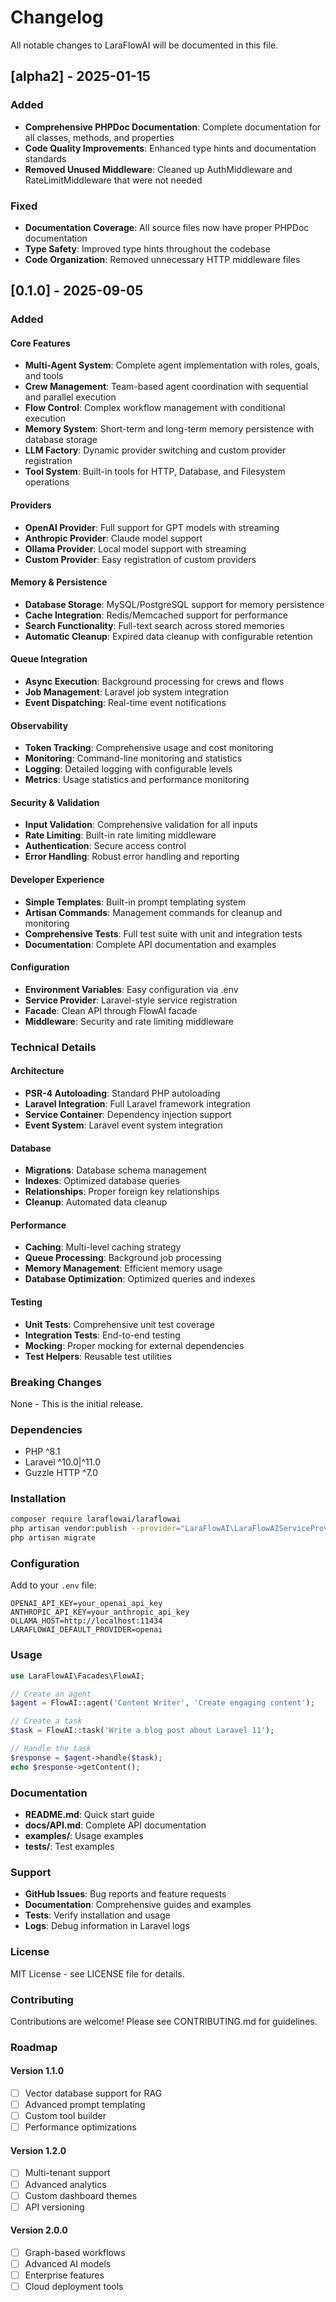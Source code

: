 # Changelog

All notable changes to LaraFlowAI will be documented in this file.

## [alpha2] - 2025-01-15

### Added
- **Comprehensive PHPDoc Documentation**: Complete documentation for all classes, methods, and properties
- **Code Quality Improvements**: Enhanced type hints and documentation standards
- **Removed Unused Middleware**: Cleaned up AuthMiddleware and RateLimitMiddleware that were not needed

### Fixed
- **Documentation Coverage**: All source files now have proper PHPDoc documentation
- **Type Safety**: Improved type hints throughout the codebase
- **Code Organization**: Removed unnecessary HTTP middleware files

## [0.1.0] - 2025-09-05

### Added

#### Core Features
- **Multi-Agent System**: Complete agent implementation with roles, goals, and tools
- **Crew Management**: Team-based agent coordination with sequential and parallel execution
- **Flow Control**: Complex workflow management with conditional execution
- **Memory System**: Short-term and long-term memory persistence with database storage
- **LLM Factory**: Dynamic provider switching and custom provider registration
- **Tool System**: Built-in tools for HTTP, Database, and Filesystem operations

#### Providers
- **OpenAI Provider**: Full support for GPT models with streaming
- **Anthropic Provider**: Claude model support
- **Ollama Provider**: Local model support with streaming
- **Custom Provider**: Easy registration of custom providers

#### Memory & Persistence
- **Database Storage**: MySQL/PostgreSQL support for memory persistence
- **Cache Integration**: Redis/Memcached support for performance
- **Search Functionality**: Full-text search across stored memories
- **Automatic Cleanup**: Expired data cleanup with configurable retention

#### Queue Integration
- **Async Execution**: Background processing for crews and flows
- **Job Management**: Laravel job system integration
- **Event Dispatching**: Real-time event notifications

#### Observability
- **Token Tracking**: Comprehensive usage and cost monitoring
- **Monitoring**: Command-line monitoring and statistics
- **Logging**: Detailed logging with configurable levels
- **Metrics**: Usage statistics and performance monitoring

#### Security & Validation
- **Input Validation**: Comprehensive validation for all inputs
- **Rate Limiting**: Built-in rate limiting middleware
- **Authentication**: Secure access control
- **Error Handling**: Robust error handling and reporting

#### Developer Experience
- **Simple Templates**: Built-in prompt templating system
- **Artisan Commands**: Management commands for cleanup and monitoring
- **Comprehensive Tests**: Full test suite with unit and integration tests
- **Documentation**: Complete API documentation and examples

#### Configuration
- **Environment Variables**: Easy configuration via .env
- **Service Provider**: Laravel-style service registration
- **Facade**: Clean API through FlowAI facade
- **Middleware**: Security and rate limiting middleware

### Technical Details

#### Architecture
- **PSR-4 Autoloading**: Standard PHP autoloading
- **Laravel Integration**: Full Laravel framework integration
- **Service Container**: Dependency injection support
- **Event System**: Laravel event system integration

#### Database
- **Migrations**: Database schema management
- **Indexes**: Optimized database queries
- **Relationships**: Proper foreign key relationships
- **Cleanup**: Automated data cleanup

#### Performance
- **Caching**: Multi-level caching strategy
- **Queue Processing**: Background job processing
- **Memory Management**: Efficient memory usage
- **Database Optimization**: Optimized queries and indexes

#### Testing
- **Unit Tests**: Comprehensive unit test coverage
- **Integration Tests**: End-to-end testing
- **Mocking**: Proper mocking for external dependencies
- **Test Helpers**: Reusable test utilities

### Breaking Changes

None - This is the initial release.

### Dependencies

- PHP ^8.1
- Laravel ^10.0|^11.0
- Guzzle HTTP ^7.0

### Installation

```bash
composer require laraflowai/laraflowai
php artisan vendor:publish --provider="LaraFlowAI\LaraFlowAIServiceProvider"
php artisan migrate
```

### Configuration

Add to your `.env` file:

```env
OPENAI_API_KEY=your_openai_api_key
ANTHROPIC_API_KEY=your_anthropic_api_key
OLLAMA_HOST=http://localhost:11434
LARAFLOWAI_DEFAULT_PROVIDER=openai
```

### Usage

```php
use LaraFlowAI\Facades\FlowAI;

// Create an agent
$agent = FlowAI::agent('Content Writer', 'Create engaging content');

// Create a task
$task = FlowAI::task('Write a blog post about Laravel 11');

// Handle the task
$response = $agent->handle($task);
echo $response->getContent();
```

### Documentation

- **README.md**: Quick start guide
- **docs/API.md**: Complete API documentation
- **examples/**: Usage examples
- **tests/**: Test examples

### Support

- **GitHub Issues**: Bug reports and feature requests
- **Documentation**: Comprehensive guides and examples
- **Tests**: Verify installation and usage
- **Logs**: Debug information in Laravel logs

### License

MIT License - see LICENSE file for details.

### Contributing

Contributions are welcome! Please see CONTRIBUTING.md for guidelines.

### Roadmap

#### Version 1.1.0
- [ ] Vector database support for RAG
- [ ] Advanced prompt templating
- [ ] Custom tool builder
- [ ] Performance optimizations

#### Version 1.2.0
- [ ] Multi-tenant support
- [ ] Advanced analytics
- [ ] Custom dashboard themes
- [ ] API versioning

#### Version 2.0.0
- [ ] Graph-based workflows
- [ ] Advanced AI models
- [ ] Enterprise features
- [ ] Cloud deployment tools
